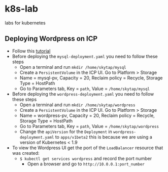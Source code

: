# k8s-lab
labs for kubernetes

## Deploying Wordpress on ICP

- Follow this [tutorial](https://kubernetes.io/docs/tutorials/stateful-application/mysql-wordpress-persistent-volume/)
- Before deploying the `mysql-deployment.yaml` you need to follow these steps
	- Open a terminal and run `mkdir /home/skytap/mysql`
	- Create a `PersistentVolume` in the ICP UI. Go to Platform > Storage
	- Name = mysql-pv, Capacity = 20, Reclaim policy = Recycle, Storage Type = HostPath
	- Go to Parameters tab, Key = `path`, Value = `/home/skytap/mysql`
- Before deploying the `wordpress-deployment.yaml` you need to follow these steps
	- Open a terminal and run `mkdir /home/skytap/wordpress`
	- Create a `PersistentVolume` in the ICP UI. Go to Platform > Storage
	- Name = wordpress-pv, Capacity = 20, Reclaim policy = Recycle, Storage Type = HostPath
	- Go to Parameters tab, Key = `path`, Value = `/home/skytap/wordpress`
	- Change the `apiVersion` for the `Deployment` in `wordpress-deployment.yaml` to `apps/v1beta2`
		this is because we are using a version of Kubernetes < 1.9
- To view the Wordpress UI get the port of the `LoadBalancer` resource that was created:
  - `$ kubectl get services wordpress` and record the port number
	- Open a browser and go to `http://10.0.0.1:port_number`
